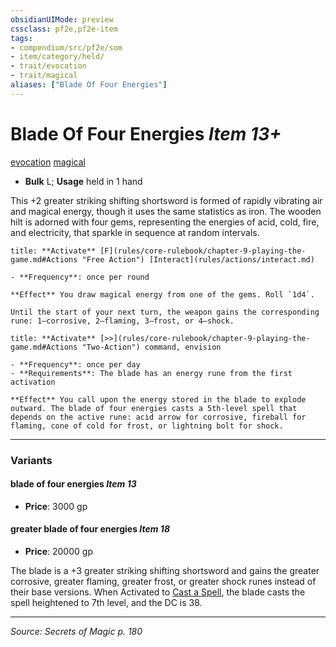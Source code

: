 ```yaml
---
obsidianUIMode: preview
cssclass: pf2e,pf2e-item
tags:
- compendium/src/pf2e/som
- item/category/held/
- trait/evocation
- trait/magical
aliases: ["Blade Of Four Energies"]
---
```

# Blade Of Four Energies *Item 13+*  
[evocation](evocation.md "Evocation School Trait")  [magical](magical.md "Magical Item Trait")  

- **Bulk** L; **Usage** held in 1 hand

This +2 greater striking shifting shortsword is formed of rapidly vibrating air and magical energy, though it uses the same statistics as iron. The wooden hilt is adorned with four gems, representing the energies of acid, cold, fire, and electricity, that sparkle in sequence at random intervals.

```ad-embed-ability
title: **Activate** [F](rules/core-rulebook/chapter-9-playing-the-game.md#Actions "Free Action") [Interact](rules/actions/interact.md)

- **Frequency**: once per round

**Effect** You draw magical energy from one of the gems. Roll `1d4`.

Until the start of your next turn, the weapon gains the corresponding rune: 1—corrosive, 2—flaming, 3—frost, or 4—shock.
```

```ad-embed-ability
title: **Activate** [>>](rules/core-rulebook/chapter-9-playing-the-game.md#Actions "Two-Action") command, envision

- **Frequency**: once per day
- **Requirements**: The blade has an energy rune from the first activation

**Effect** You call upon the energy stored in the blade to explode outward. The blade of four energies casts a 5th-level spell that depends on the active rune: acid arrow for corrosive, fireball for flaming, cone of cold for frost, or lightning bolt for shock.
```

---

### Variants

#### blade of four energies *Item 13*

- **Price**: 3000 gp

#### greater blade of four energies *Item 18*

- **Price**: 20000 gp

The blade is a +3 greater striking shifting shortsword and gains the greater corrosive, greater flaming, greater frost, or greater shock runes instead of their base versions. When Activated to [Cast a Spell](cast-a-spell.md), the blade casts the spell heightened to 7th level, and the DC is 38.

---
*Source: Secrets of Magic p. 180*